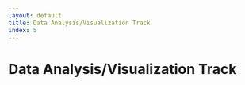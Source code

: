 ```yaml
---
layout: default
title: Data Analysis/Visualization Track
index: 5
---
```


Data Analysis/Visualization Track
=================================
